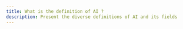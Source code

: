 ```yaml
---
title: What is the definition of AI ?
description: Present the diverse definitions of AI and its fields
---
```

